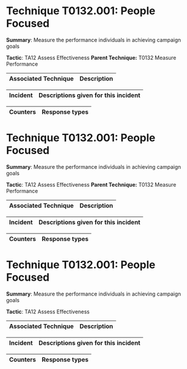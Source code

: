 # Technique T0132.001: People Focused

**Summary**: Measure the performance individuals in achieving campaign goals

**Tactic**: TA12 Assess Effectiveness **Parent Technique:** T0132 Measure Performance


| Associated Technique | Description |
| --------- | ------------------------- |



| Incident | Descriptions given for this incident |
| -------- | -------------------- |



| Counters | Response types |
| -------- | -------------- |


# Technique T0132.001: People Focused

**Summary**: Measure the performance individuals in achieving campaign goals

**Tactic**: TA12 Assess Effectiveness **Parent Technique:** T0132 Measure Performance


| Associated Technique | Description |
| --------- | ------------------------- |



| Incident | Descriptions given for this incident |
| -------- | -------------------- |



| Counters | Response types |
| -------- | -------------- |


# Technique T0132.001: People Focused

**Summary**: Measure the performance individuals in achieving campaign goals

**Tactic**: TA12 Assess Effectiveness


| Associated Technique | Description |
| --------- | ------------------------- |



| Incident | Descriptions given for this incident |
| -------- | -------------------- |



| Counters | Response types |
| -------- | -------------- |


